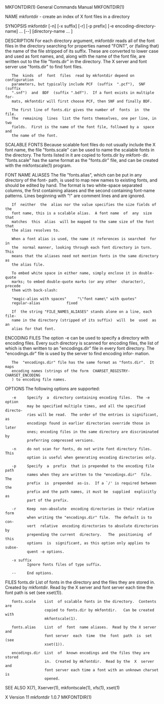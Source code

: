 MKFONTDIR(1)               General Commands Manual               MKFONTDIR(1)

NAME
       mkfontdir - create an index of X font files in a directory

SYNOPSIS
       mkfontdir  [-n]  [-x  suffix] [-r] [-p prefix] [-e encoding-directory-
       name] ...  [--] [directory-name ... ]

DESCRIPTION
       For each directory argument, mkfontdir reads all of the font files  in
       the directory searching for properties named "FONT", or (failing that)
       the name of the file stripped of its suffix.  These are  converted  to
       lower  case  and  used  as font names, and, along with the name of the
       font file, are written out to the file "fonts.dir" in  the  directory.
       The X server and font server use "fonts.dir" to find font files.

       The  kinds  of  font  files  read by mkfontdir depend on configuration
       parameters, but typically include PCF  (suffix  ".pcf"),  SNF  (suffix
       ".snf")  and  BDF  (suffix ".bdf").  If a font exists in multiple for‐
       mats, mkfontdir will first choose PCF, then SNF and finally BDF.

       The first line of fonts.dir gives the number of  fonts  in  the  file.
       The  remaining  lines  list the fonts themselves, one per line, in two
       fields.  First is the name of the font file, followed by a  space  and
       the name of the font.

SCALABLE FONTS
       Because  scalable  font  files do not usually include the X font name,
       the file "fonts.scale" can be used to name the scalable fonts  in  the
       directory.   The fonts listed in it are copied to fonts.dir by mkfont‐
       dir.  "fonts.scale" has the same format as the "fonts.dir"  file,  and
       can be created with the mkfontscale(1) program.

FONT NAME ALIASES
       The file "fonts.alias", which can be put in any directory of the font-
       path, is used to map new names to existing fonts, and should be edited
       by  hand.   The format is two white-space separated columns, the first
       containing aliases  and  the  second  containing  font-name  patterns.
       Lines beginning with "!" are comment lines and are ignored.

       If  neither  the  alias nor the value specifies the size fields of the
       font name, this is a scalable alias.  A font name  of  any  size  that
       matches  this  alias  will be mapped to the same size of the font that
       the alias resolves to.

       When a font alias is used, the name it references is searched  for  in
       the  normal manner, looking through each font directory in turn.  This
       means that the aliases need not mention fonts in the same directory as
       the alias file.

       To embed white space in either name, simply enclose it in double-quote
       marks; to embed double-quote marks (or any other  character),  precede
       them with back-slash:

       "magic-alias with spaces"     "\"font name\" with quotes"
       regular-alias            fixed

       If  the string "FILE_NAMES_ALIASES" stands alone on a line, each file-
       name in the directory (stripped of its suffix)  will  be  used  as  an
       alias for that font.

ENCODING FILES
       The  option -e can be used to specify a directory with encoding files.
       Every such directory is scanned for encoding files, the list of  which
       is  then  written  to an "encodings.dir" file in every font directory.
       The "encodings.dir" file is used by the server to find encoding infor‐
       mation.

       The  "encodings.dir" file has the same format as "fonts.dir".  It maps
       encoding names (strings of the form  CHARSET_REGISTRY-CHARSET_ENCODING
       ) to encoding file names.

OPTIONS
       The following options are supported:

       -e     Specify  a  directory containing encoding files.  The -e option
              may be specified multiple times, and all the specified directo‐
              ries will be read.  The order of the entries is significant, as
              encodings found in earlier directories override those in  later
              ones; encoding files in the same directory are discriminated by
              preferring compressed versions.

       -n     do not scan for fonts, do not write font directory files.  This
              option is useful when generating encoding directories only.

       -p     Specify  a  prefix  that is prepended to the encoding file path
              names when they are written to the "encodings.dir"  file.   The
              prefix  is  prepended  as-is.  If a `/' is required between the
              prefix and the path names, it must be  supplied  explicitly  as
              part of the prefix.

       -r     Keep  non-absolute  encoding directories in their relative form
              when writing the "encodings.dir" file.  The default is to  con‐
              vert  relative  encoding directories to absolute directories by
              prepending the current  directory.   The  positioning  of  this
              options  is  significant, as this option only applies to subse‐
              quent -e options.

       -x suffix
              Ignore fonts files of type suffix.

       --     End options.

FILES
       fonts.dir      List of fonts in the directory and the files  they  are
                      stored in.  Created by mkfontdir.  Read by the X server
                      and font server each time the font  path  is  set  (see
                      xset(1)).

       fonts.scale    List  of scalable fonts in the directory.  Contents are
                      copied to fonts.dir by mkfontdir.   Can be created with
                      mkfontscale(1).

       fonts.alias    List  of  font  name aliases.  Read by the X server and
                      font server  each  time  the  font  path  is  set  (see
                      xset(1)).

       encodings.dir  List  of  known encodings and the files they are stored
                      in.  Created by mkfontdir.  Read by the  X  server  and
                      font server each time a font with an unknown charset is
                      opened.

SEE ALSO
       X(7), Xserver(1), mkfontscale(1), xfs(1), xset(1)

X Version 11                   mkfontdir 1.0.7                   MKFONTDIR(1)
